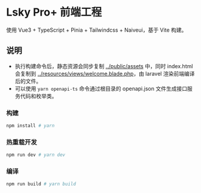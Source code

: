 # Lsky Pro+ 前端工程

使用 Vue3 + TypeScript + Pinia + Tailwindcss + Naiveui，基于 Vite 构建。

## 说明

- 执行构建命令后，静态资源会同步复制 [../public/assets](..%2Fpublic%2Fassets) 中，同时 index.html 会复制到 [../resources/views/welcome.blade.php](..%2Fresources%2Fviews%2Fwelcome.blade.php)，由 laravel 渲染前端编译后的文件。
- 可以使用 `yarn openapi-ts` 命令通过根目录的 openapi.json 文件生成接口服务代码和枚举类。

### 构建

```sh
npm install # yarn
```

### 热重载开发

```sh
npm run dev # yarn dev
```

### 编译

```sh
npm run build # yarn build
```
